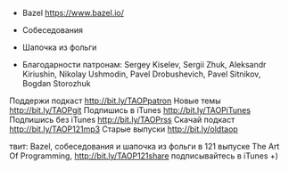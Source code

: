 + Bazel https://www.bazel.io/
+ Cобеседования 
+ Шапочка из фольги

+ Благодарности патронам: Sergey Kiselev, Sergii Zhuk, Aleksandr Kiriushin, Nikolay Ushmodin, Pavel Drobushevich, Pavel Sitnikov, Bogdan Storozhuk

Поддержи подкаст http://bit.ly/TAOPpatron
Новые темы http://bit.ly/TAOPgit
Подпишись в iTunes http://bit.ly/TAOPiTunes
Подпишись без iTunes http://bit.ly/TAOPrss
Скачай подкаст http://bit.ly/TAOP121mp3
Старые выпуски http://bit.ly/oldtaop

твит: 
Bazel, собеседования и шапочка из фольги в 121 выпуске The Art Of Programming, http://bit.ly/TAOP121share подписывайтесь в iTunes +) 